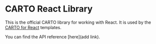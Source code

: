 # CARTO React Library

This is the official CARTO library for working with React. It is used by the [CARTO for React](https://github.com/CartoDB/cra-template-carto) templates.

You can find the API reference [here](add link).

